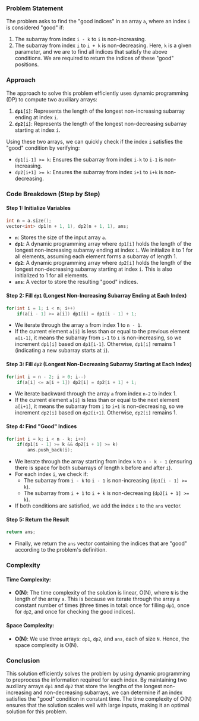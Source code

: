 ### Problem Statement

The problem asks to find the "good indices" in an array `a`, where an index `i` is considered "good" if:
1. The subarray from index `i - k` to `i` is non-increasing.
2. The subarray from index `i` to `i + k` is non-decreasing.
Here, `k` is a given parameter, and we are to find all indices that satisfy the above conditions. We are required to return the indices of these "good" positions.

### Approach

The approach to solve this problem efficiently uses dynamic programming (DP) to compute two auxiliary arrays:
1. **`dp1[i]`**: Represents the length of the longest non-increasing subarray ending at index `i`.
2. **`dp2[i]`**: Represents the length of the longest non-decreasing subarray starting at index `i`.

Using these two arrays, we can quickly check if the index `i` satisfies the "good" condition by verifying:
- `dp1[i-1] >= k`: Ensures the subarray from index `i-k` to `i-1` is non-increasing.
- `dp2[i+1] >= k`: Ensures the subarray from index `i+1` to `i+k` is non-decreasing.

### Code Breakdown (Step by Step)

#### Step 1: Initialize Variables

```cpp
int n = a.size();
vector<int> dp1(n + 1, 1), dp2(n + 1, 1), ans;
```

- **`n`**: Stores the size of the input array `a`.
- **`dp1`**: A dynamic programming array where `dp1[i]` holds the length of the longest non-increasing subarray ending at index `i`. We initialize it to 1 for all elements, assuming each element forms a subarray of length 1.
- **`dp2`**: A dynamic programming array where `dp2[i]` holds the length of the longest non-decreasing subarray starting at index `i`. This is also initialized to 1 for all elements.
- **`ans`**: A vector to store the resulting "good" indices.

#### Step 2: Fill `dp1` (Longest Non-Increasing Subarray Ending at Each Index)

```cpp
for(int i = 1; i < n; i++)
    if(a[i - 1] >= a[i]) dp1[i] = dp1[i - 1] + 1;
```

- We iterate through the array `a` from index 1 to `n - 1`.
- If the current element `a[i]` is less than or equal to the previous element `a[i-1]`, it means the subarray from `i-1` to `i` is non-increasing, so we increment `dp1[i]` based on `dp1[i-1]`. Otherwise, `dp1[i]` remains 1 (indicating a new subarray starts at `i`).

#### Step 3: Fill `dp2` (Longest Non-Decreasing Subarray Starting at Each Index)

```cpp
for(int i = n - 2; i > 0; i--)
    if(a[i] <= a[i + 1]) dp2[i] = dp2[i + 1] + 1;
```

- We iterate backward through the array `a` from index `n-2` to index 1.
- If the current element `a[i]` is less than or equal to the next element `a[i+1]`, it means the subarray from `i` to `i+1` is non-decreasing, so we increment `dp2[i]` based on `dp2[i+1]`. Otherwise, `dp2[i]` remains 1.

#### Step 4: Find "Good" Indices

```cpp
for(int i = k; i < n - k; i++)
    if(dp1[i - 1] >= k && dp2[i + 1] >= k)
        ans.push_back(i);
```

- We iterate through the array starting from index `k` to `n - k - 1` (ensuring there is space for both subarrays of length `k` before and after `i`).
- For each index `i`, we check if:
  - The subarray from `i - k` to `i - 1` is non-increasing (`dp1[i - 1] >= k`).
  - The subarray from `i + 1` to `i + k` is non-decreasing (`dp2[i + 1] >= k`).
- If both conditions are satisfied, we add the index `i` to the `ans` vector.

#### Step 5: Return the Result

```cpp
return ans;
```

- Finally, we return the `ans` vector containing the indices that are "good" according to the problem's definition.

### Complexity

#### Time Complexity:
- **O(N)**: The time complexity of the solution is linear, O(N), where `N` is the length of the array `a`. This is because we iterate through the array a constant number of times (three times in total: once for filling `dp1`, once for `dp2`, and once for checking the good indices).

#### Space Complexity:
- **O(N)**: We use three arrays: `dp1`, `dp2`, and `ans`, each of size `N`. Hence, the space complexity is O(N).

### Conclusion

This solution efficiently solves the problem by using dynamic programming to preprocess the information required for each index. By maintaining two auxiliary arrays `dp1` and `dp2` that store the lengths of the longest non-increasing and non-decreasing subarrays, we can determine if an index satisfies the "good" condition in constant time. The time complexity of O(N) ensures that the solution scales well with large inputs, making it an optimal solution for this problem.